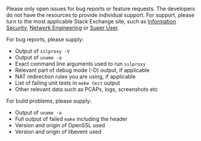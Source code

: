 Please only open issues for bug reports or feature requests.
The developers do not have the resources to provide individual support.
For support, please turn to the most applicable Stack Exchange site, such as
[Information Security](https://security.stackexchange.com/),
[Network Engineering](https://networkengineering.stackexchange.com/) or
[Super User](https://superuser.com/).

For bug reports, please supply:

-   Output of `sslproxy -V`
-   Output of `uname -a`
-   Exact command line arguments used to run `sslproxy`
-   Relevant part of debug mode (-D) output, if applicable
-   NAT redirection rules you are using, if applicable
-   List of failing unit tests in `make test` output
-   Other relevant data such as PCAPs, logs, screenshots etc

For build problems, please supply:

-   Output of `uname -a`
-   Full output of failed `make` including the header
-   Version and origin of OpenSSL used
-   Version and origin of libevent used


